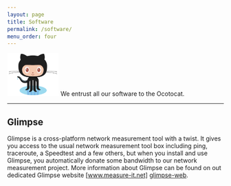 ```yaml
---
layout: page
title: Software 
permalink: /software/
menu_order: four
--- 
```


<a href="https://github.com/HSAnet/"><img height="100" src="/img/Octocat.jpg"/></a> We entrust all our software to the Ocotocat.

<hr/>

## Glimpse

Glimpse is a cross-platform network measurement tool with a twist. It gives you access to the usual network measurement tool box including ping, traceroute, a Speedtest and a few others, but when you install and use Glimpse, you automatically donate some bandwidth to our network measurement project. More information about Glimpse can be found on out dedicated Glimpse website [www.measure-it.net] [glimpse-web].

[glimpse-web]: http://www.measure-it.net



